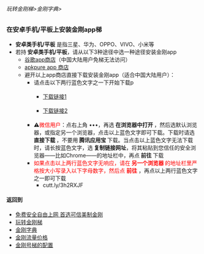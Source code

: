 ###### 玩转金刚梯>金刚字典>
### 在安卓手机/平板上安装金刚app梯

- <strong>安卓类手机/平板</strong> 是指三星、华为、OPPO、VIVO、小米等
- 若持<strong> 安卓类手机/平板</strong>，请从以下3种途径中选一种途径安装金刚app
  - [谷歌app商店](https://play.google.com/store/apps/details?id=com.kk.androidclient.kkapp)（中国大陆用户免梯无法访问）
  - [apkpure app 商店](https://apkpure.com/p/com.kk.androidclient.kkapp)
  - 避开以上app商店直接下载安装金刚app（适合中国大陆用户）：
    - 请点击以下两行蓝色文字之一下开始下载p<br> <br>
      - [下载链接1](https://github.com/a2zitpro/client/releases/download/latest/app-prod-release.apk) <br> <br>
      - [下载链接2](https://bitbucket.org/kk64/public/downloads/app-prod-release.apk) <br> <br>
    - ⚠️<font color="red">微信用户</font>：点右上角 •••，再选<strong> 在浏览器中打开 </strong>，然后选默认浏览器，或指定另一个浏览器，点击以上蓝色文字即可下载。下载时请选<strong> 直接下载 </strong>，不要用<strong> 腾讯应用宝 </strong>下载。当点击以上蓝色文字无法下载时，请长按蓝色文字，选<Strong> 复制链接网址</Strong>，将其粘贴到您信任的安全浏览器——比如Chrome——的地址栏中，再点<strong> 前往 </strong>下载
    - <font color="red">如果点击以上两行蓝色文字无响应，请在<Strong> 另一个浏览器 </Strong>的地址栏里严格按大小写录入以下字母数字，然后点 <strong>前往</strong> </font>，再点以上两行蓝色文字之一即可下载
      - cutt.ly/3h2RXJF 

#### 返回到
- [免费安全自由上网 首选可信美制金刚](https://github.com/a2zitpro/web/blob/master/%E5%BE%80%E5%90%8E%E7%BF%BB.md)
- [玩转金刚梯](https://github.com/a2zitpro/web/blob/master/LadderFree/A.md)
- [金刚字典](https://github.com/a2zitpro/web/blob/master/LadderFree/kkDictionary/KKDictionary.md)
- [金刚流量价格](https://github.com/a2zitpro/web/blob/master/LadderFree/kkDictionary/Price/KKDTPrice.md)
- [金刚号梯的配置](https://github.com/a2zitpro/web/blob/master/LadderFree/kkDictionary/KKLadderConfigration/KKLadderConfigration.md)

